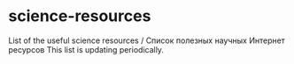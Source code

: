 # science-resources
List of the useful science resources / Список полезных научных Интернет ресурсов
This list is updating periodically. 

